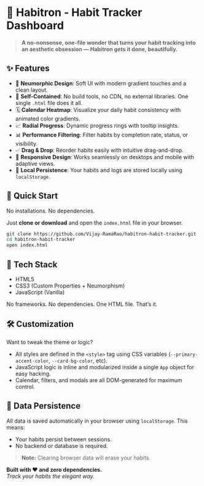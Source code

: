 # 🌟 Habitron - Habit Tracker Dashboard

> **A no-nonsense, one-file wonder that turns your habit tracking into an aesthetic obsession — Habitron gets it done, beautifully.**

## ✨ Features

- 🎨 **Neumorphic Design**: Soft UI with modern gradient touches and a clean layout.
- 🧠 **Self-Contained**: No build tools, no CDN, no external libraries. One single `.html` file does it all.
- 🗓️ **Calendar Heatmap**: Visualize your daily habit consistency with animated color gradients.
- 📈 **Radial Progress**: Dynamic progress rings with tooltip insights.
- 📊 **Performance Filtering**: Filter habits by completion rate, status, or visibility.
- ✅ **Drag & Drop**: Reorder habits easily with intuitive drag-and-drop.
- 📱 **Responsive Design**: Works seamlessly on desktops and mobile with adaptive views.
- 🔐 **Local Persistence**: Your habits and logs are stored locally using `localStorage`.

## 🚀 Quick Start

No installations. No dependencies.

Just **clone or download** and open the `index.html` file in your browser.

```bash
git clone https://github.com/Vijay-RamaRao/habitron-habit-tracker.git
cd habitron-habit-tracker
open index.html
```

## 🔧 Tech Stack

- HTML5
- CSS3 (Custom Properties + Neumorphism)
- JavaScript (Vanilla)

No frameworks. No dependencies. One HTML file. That’s it.

## 🛠️ Customization

Want to tweak the theme or logic?

- All styles are defined in the `<style>` tag using CSS variables (`--primary-accent-color`, `--card-bg-color`, etc).
- JavaScript logic is inline and modularized inside a single `App` object for easy hacking.
- Calendar, filters, and modals are all DOM-generated for maximum control.

## 💾 Data Persistence

All data is saved automatically in your browser using `localStorage`. This means:
- Your habits persist between sessions.
- No backend or database is required.

> **Note:** Clearing browser data will erase your habits.

**Built with ❤️ and zero dependencies.**  
_Track your habits the elegant way._
